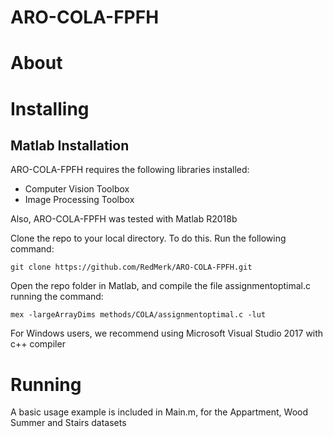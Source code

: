 # ARO-COLA-FPFH

# About

# Installing

## Matlab Installation
ARO-COLA-FPFH requires the following libraries installed:
- Computer Vision Toolbox
- Image Processing Toolbox


Also, ARO-COLA-FPFH was tested with Matlab R2018b

Clone the repo to your local directory. To do this. Run the following command:
```shell script
git clone https://github.com/RedMerk/ARO-COLA-FPFH.git
```

Open the repo folder in Matlab, and compile the file assignmentoptimal.c running the command:
```shell Matlab
mex -largeArrayDims methods/COLA/assignmentoptimal.c -lut
```
For Windows users, we recommend using Microsoft Visual Studio 2017 with c++ compiler

# Running

A basic usage example is included in Main.m, for the Appartment, Wood Summer and Stairs datasets

